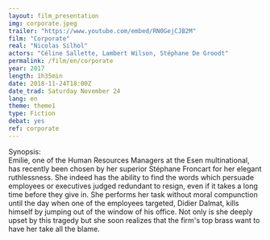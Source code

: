 ```yaml
---
layout: film_presentation
img: corporate.jpeg
trailer: "https://www.youtube.com/embed/RN0GejCJB2M"
film: "Corporate"
real: "Nicolas Silhol"
actors: "Céline Sallette, Lambert Wilson, Stéphane De Groodt"
permalink: /film/en/corporate
year: 2017
length: 1h35min
date: 2018-11-24T18:00Z
date_trad: Saturday November 24
lang: en
theme: theme1
type: Fiction
debat: yes
ref: corporate
---
```



<span class="name"> Synopsis:</span> <br/>
<span class="resumefilm"> Emilie, one of the Human Resources Managers at the Esen multinational, has recently been chosen by her superior Stéphane Froncart for her elegant ruthlessness. She indeed has the ability to find the words which persuade employees or executives judged redundant to resign, even if it takes a long time before they give in. She performs her task without moral compunction until the day when one of the employees targeted, Didier Dalmat, kills himself by jumping out of the window of his office. Not only is she deeply upset by this tragedy but she soon realizes that the firm's top brass want to have her take all the blame. </span>

